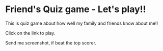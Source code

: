 # Friend's Quiz game - Let's play!!

This is quiz game about how well my family and friends know about me!!

Click on the link to play.

Send me screenshot, if beat the top scorer.